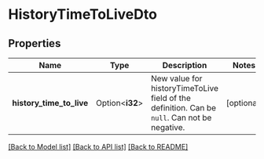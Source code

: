 # HistoryTimeToLiveDto

## Properties

Name | Type | Description | Notes
------------ | ------------- | ------------- | -------------
**history_time_to_live** | Option<**i32**> | New value for historyTimeToLive field of the definition. Can be `null`. Can not be negative. | [optional]

[[Back to Model list]](../README.md#documentation-for-models) [[Back to API list]](../README.md#documentation-for-api-endpoints) [[Back to README]](../README.md)


